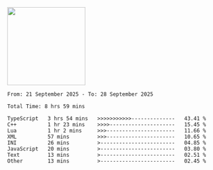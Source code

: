 <img height="180em" src="https://github-readme-stats-eight-theta.vercel.app/api?username=bkundev&show_icons=true&theme=radical&include_all_commits=true&count_private=true"/>
<!--START_SECTION:waka-->

```all_time
From: 21 September 2025 - To: 28 September 2025

Total Time: 8 hrs 59 mins

TypeScript   3 hrs 54 mins   >>>>>>>>>>>--------------   43.41 %
C++          1 hr 23 mins    >>>>---------------------   15.45 %
Lua          1 hr 2 mins     >>>----------------------   11.66 %
XML          57 mins         >>>----------------------   10.65 %
INI          26 mins         >------------------------   04.85 %
JavaScript   20 mins         >------------------------   03.80 %
Text         13 mins         >------------------------   02.51 %
Other        13 mins         >------------------------   02.45 %
```

<!--END_SECTION:waka-->
